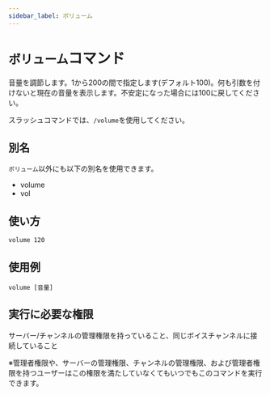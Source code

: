 ```yaml
---
sidebar_label: ボリューム
---
```

# `ボリューム`コマンド
音量を調節します。1から200の間で指定します(デフォルト100)。何も引数を付けないと現在の音量を表示します。不安定になった場合には100に戻してください。

スラッシュコマンドでは、`/volume`を使用してください。

## 別名
`ボリューム`以外にも以下の別名を使用できます。

- volume
- vol

## 使い方
```
volume 120
```

## 使用例
```
volume [音量]
```


## 実行に必要な権限
サーバー/チャンネルの管理権限を持っていること、同じボイスチャンネルに接続していること

※管理者権限や、サーバーの管理権限、チャンネルの管理権限、および管理者権限を持つユーザーはこの権限を満たしていなくてもいつでもこのコマンドを実行できます。
  
